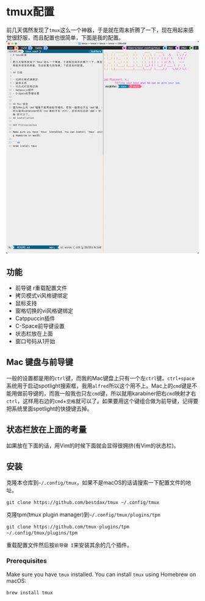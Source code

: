 # tmux配置

前几天偶然发现了`tmux`这么一个神器，于是就在周末折腾了一下，现在用起来感觉很舒服，而且配置也很简单，下面是我的配置。
![截图](./screenshot.png)

## 功能
- 前导键 r重载配置文件
- 拷贝模式vi风格键绑定
- 鼠标支持
- 窗格切换的vi风格键绑定
- Catppuccin插件
- C-Space前导键设置
- 状态栏放在上面
- 窗口号码从1开始


## Mac 键盘与前导键
一般的设置都是用的`ctrl`键，而我的Mac键盘上只有一个左`ctrl`键。`ctrl+space`系统用于启动spotlight搜索框，我用`alfred`所以这个用不上。Mac上的`cmd`键是不能用做前导键的，而我一般我也只左`cmd`键，所以就用karabiner把右`cmd`映射才右`ctrl`，这样用右边的`cmd`+`空格`就可以了。如果要用这个键组合做为前导键，记得要把系统里面spotlight的快捷键去掉。

## 状态栏放在上面的考量
如果放在下面的话，用Vim的时候下面就会显得很拥挤(有Vim的状态栏)。

## 安装
克隆本仓库到`~/.config/tmux`，如果不是macOS的话请搜索一下配置文件的地址。
```
git clone https://github.com/bestdax/tmux ~/.config/tmux
```
克隆tpm(tmux plugin manager)到`~/.config/tmux/plugins/tpm`
```
git clone https://github.com/tmux-plugins/tpm ~/.config/tmux/plugins/tpm
```

重载配置文件然后按`前导键 I`来安装其余的几个插件。
### Prerequisites

Make sure you have `tmux` installed. You can install `tmux` using Homebrew on macOS:

```sh
brew install tmux
